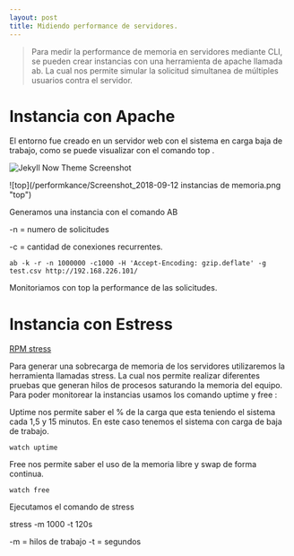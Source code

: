 ```yaml
---
layout: post
title: Midiendo performance de servidores.
---
```


> Para medir la performance de memoria en servidores mediante CLI, se pueden crear instancias con una herramienta de apache llamada ab. La cual nos permite simular la solicitud simultanea de múltiples usuarios contra el servidor.


# Instancia con Apache

El entorno fue creado en un servidor web con el sistema en carga baja de trabajo, como se puede visualizar con el comando top .

![Jekyll Now Theme Screenshot](/images/jekyll-now-theme-screenshot.jpg "Jekyll Now Theme Screenshot")


![top](/performkance/Screenshot_2018-09-12 instancias de memoria.png "top")



Generamos una instancia con el comando AB

-n = numero de solicitudes 

-c = cantidad de conexiones recurrentes.

    ab -k -r -n 1000000 -c1000 -H 'Accept-Encoding: gzip.deflate' -g test.csv http://192.168.226.101/


Monitoriamos con top la performance de las solicitudes.


# Instancia con Estress

[RPM stress](https://rpmfind.net/linux/rpm2html/search.php?query=stress)

Para generar una sobrecarga de memoria de los servidores utilizaremos la herramienta llamadas stress. 
La cual nos permite realizar diferentes pruebas que generan hilos de procesos saturando la memoria del equipo.
Para poder monitorear la instancias usamos los comando uptime y free :

Uptime nos permite saber el % de la carga que esta teniendo el sistema cada 1,5 y 15 minutos.
En este caso tenemos el sistema con carga de baja de trabajo.

    watch uptime
    
Free nos permite saber el uso de la memoria libre y swap de forma continua. 
 
    watch free
    
Ejecutamos el comando de stress

stress -m 1000 -t 120s

-m = hilos de trabajo 
-t = segundos
    
    


